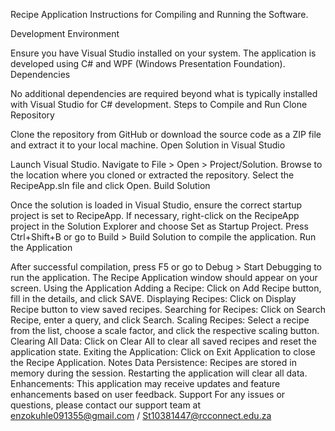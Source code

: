 Recipe Application
Instructions for Compiling and Running the Software.

Development Environment

Ensure you have Visual Studio installed on your system. The application is developed using C# and WPF (Windows Presentation Foundation).
Dependencies

No additional dependencies are required beyond what is typically installed with Visual Studio for C# development.
Steps to Compile and Run
Clone Repository

Clone the repository from GitHub or download the source code as a ZIP file and extract it to your local machine.
Open Solution in Visual Studio

Launch Visual Studio.
Navigate to File > Open > Project/Solution.
Browse to the location where you cloned or extracted the repository.
Select the RecipeApp.sln file and click Open.
Build Solution

Once the solution is loaded in Visual Studio, ensure the correct startup project is set to RecipeApp.
If necessary, right-click on the RecipeApp project in the Solution Explorer and choose Set as Startup Project.
Press Ctrl+Shift+B or go to Build > Build Solution to compile the application.
Run the Application

After successful compilation, press F5 or go to Debug > Start Debugging to run the application.
The Recipe Application window should appear on your screen.
Using the Application
Adding a Recipe: Click on Add Recipe button, fill in the details, and click SAVE.
Displaying Recipes: Click on Display Recipe button to view saved recipes.
Searching for Recipes: Click on Search Recipe, enter a query, and click Search.
Scaling Recipes: Select a recipe from the list, choose a scale factor, and click the respective scaling button.
Clearing All Data: Click on Clear All to clear all saved recipes and reset the application state.
Exiting the Application: Click on Exit Application to close the Recipe Application.
Notes
Data Persistence: Recipes are stored in memory during the session. Restarting the application will clear all data.
Enhancements: This application may receive updates and feature enhancements based on user feedback.
Support
For any issues or questions, please contact our support team at enzokuhle091355@gmail.com / St10381447@rcconnect.edu.za


